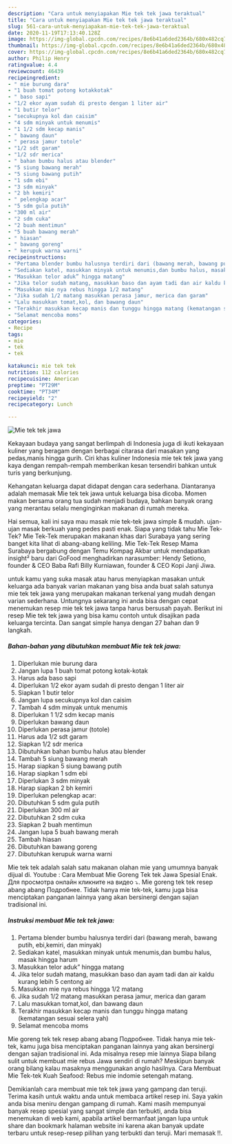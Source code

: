 ```yaml
---
description: "Cara untuk menyiapakan Mie tek tek jawa teraktual"
title: "Cara untuk menyiapakan Mie tek tek jawa teraktual"
slug: 561-cara-untuk-menyiapakan-mie-tek-tek-jawa-teraktual
date: 2020-11-19T17:13:40.128Z
image: https://img-global.cpcdn.com/recipes/8e6b41a6ded2364b/680x482cq70/mie-tek-tek-jawa-foto-resep-utama.jpg
thumbnail: https://img-global.cpcdn.com/recipes/8e6b41a6ded2364b/680x482cq70/mie-tek-tek-jawa-foto-resep-utama.jpg
cover: https://img-global.cpcdn.com/recipes/8e6b41a6ded2364b/680x482cq70/mie-tek-tek-jawa-foto-resep-utama.jpg
author: Philip Henry
ratingvalue: 4.4
reviewcount: 46439
recipeingredient:
- " mie burung dara"
- "1 buah tomat potong kotakkotak"
- " baso sapi"
- "1/2 ekor ayam sudah di presto dengan 1 liter air"
- "1 butir telor"
- "secukupnya kol dan caisim"
- "4 sdm minyak untuk menumis"
- "1 1/2 sdm kecap manis"
- " bawang daun"
- " perasa jamur totole"
- "1/2 sdt garam"
- "1/2 sdr merica"
- " bahan bumbu halus atau blender"
- "5 siung bawang merah"
- "5 siung bawang putih"
- "1 sdm ebi"
- "3 sdm minyak"
- "2 bh kemiri"
- " pelengkap acar"
- "5 sdm gula putih"
- "300 ml air"
- "2 sdm cuka"
- "2 buah mentimun"
- "5 buah bawang merah"
- " hiasan"
- " bawang goreng"
- " kerupuk warna warni"
recipeinstructions:
- "Pertama blender bumbu halusnya terdiri dari (bawang merah, bawang putih, ebi,kemiri, dan minyak)"
- "Sediakan katel, masukkan minyak untuk menumis,dan bumbu halus, masak hingga harum"
- "Masukkan telor aduk” hingga matang"
- "Jika telor sudah matang, masukkan baso dan ayam tadi dan air kaldu kurang lebih 5 centong air"
- "Masukkan mie nya rebus hingga 1/2 matang"
- "Jika sudah 1/2 matang masukkan perasa jamur, merica dan garam"
- "Lalu masukkan tomat,kol, dan bawang daun"
- "Terakhir masukkan kecap manis dan tunggu hingga matang (kematangan sesuai selera yah)"
- "Selamat mencoba moms"
categories:
- Recipe
tags:
- mie
- tek
- tek

katakunci: mie tek tek 
nutrition: 112 calories
recipecuisine: American
preptime: "PT29M"
cooktime: "PT34M"
recipeyield: "2"
recipecategory: Lunch

---
```



![Mie tek tek jawa](https://img-global.cpcdn.com/recipes/8e6b41a6ded2364b/680x482cq70/mie-tek-tek-jawa-foto-resep-utama.jpg)

Kekayaan budaya yang sangat berlimpah di Indonesia juga di ikuti kekayaan kuliner yang beragam dengan berbagai citarasa dari masakan yang pedas,manis hingga gurih. Ciri khas kuliner Indonesia mie tek tek jawa yang kaya dengan rempah-rempah memberikan kesan tersendiri bahkan untuk turis yang berkunjung.


Kehangatan keluarga dapat didapat dengan cara sederhana. Diantaranya adalah memasak Mie tek tek jawa untuk keluarga bisa dicoba. Momen makan bersama orang tua sudah menjadi budaya, bahkan banyak orang yang merantau selalu menginginkan makanan di rumah mereka.

Hai semua, kali ini saya mau masak mie tek-tek jawa simple &amp; mudah. ujan-ujan masak berkuah yang pedes pasti enak. Siapa yang tidak tahu Mie Tek-Tek? Mie Tek-Tek merupakan makanan khas dari Surabaya yang sering banget kita lihat di abang-abang keliling. Mie Tek-Tek Resep Mama Surabaya bergabung dengan Temu Kompag Akbar untuk mendapatkan insight² baru dari GoFood menghadirkan narasumber: Hendy Setiono, founder &amp; CEO Baba Rafi Billy Kurniawan, founder &amp; CEO Kopi Janji Jiwa.

untuk kamu yang suka masak atau harus menyiapkan masakan untuk keluarga ada banyak varian makanan yang bisa anda buat salah satunya mie tek tek jawa yang merupakan makanan terkenal yang mudah dengan varian sederhana. Untungnya sekarang ini anda bisa dengan cepat menemukan resep mie tek tek jawa tanpa harus bersusah payah.
Berikut ini resep Mie tek tek jawa yang bisa kamu contoh untuk disajikan pada keluarga tercinta. Dan sangat simple hanya dengan 27 bahan dan 9 langkah.


<!--inarticleads1-->

##### Bahan-bahan yang dibutuhkan membuat Mie tek tek jawa:

1. Diperlukan  mie burung dara
1. Jangan lupa 1 buah tomat potong kotak-kotak
1. Harus ada  baso sapi
1. Diperlukan 1/2 ekor ayam sudah di presto dengan 1 liter air
1. Siapkan 1 butir telor
1. Jangan lupa secukupnya kol dan caisim
1. Tambah 4 sdm minyak untuk menumis
1. Diperlukan 1 1/2 sdm kecap manis
1. Diperlukan  bawang daun
1. Diperlukan  perasa jamur (totole)
1. Harus ada 1/2 sdt garam
1. Siapkan 1/2 sdr merica
1. Dibutuhkan  bahan bumbu halus atau blender
1. Tambah 5 siung bawang merah
1. Harap siapkan 5 siung bawang putih
1. Harap siapkan 1 sdm ebi
1. Diperlukan 3 sdm minyak
1. Harap siapkan 2 bh kemiri
1. Diperlukan  pelengkap acar:
1. Dibutuhkan 5 sdm gula putih
1. Diperlukan 300 ml air
1. Dibutuhkan 2 sdm cuka
1. Siapkan 2 buah mentimun
1. Jangan lupa 5 buah bawang merah
1. Tambah  hiasan
1. Dibutuhkan  bawang goreng
1. Dibutuhkan  kerupuk warna warni


Mie tek tek adalah salah satu makanan olahan mie yang umumnya banyak dijual di. Youtube : Cara Membuat Mie Goreng Tek tek Jawa Spesial Enak. Для просмотра онлайн кликните на видео ⤵. Mie goreng tek tek resep abang abang Подробнее. Tidak hanya mie tek-tek, kamu juga bisa menciptakan panganan lainnya yang akan bersinergi dengan sajian tradisional ini. 

<!--inarticleads2-->

##### Instruksi membuat  Mie tek tek jawa:

1. Pertama blender bumbu halusnya terdiri dari (bawang merah, bawang putih, ebi,kemiri, dan minyak)
1. Sediakan katel, masukkan minyak untuk menumis,dan bumbu halus, masak hingga harum
1. Masukkan telor aduk” hingga matang
1. Jika telor sudah matang, masukkan baso dan ayam tadi dan air kaldu kurang lebih 5 centong air
1. Masukkan mie nya rebus hingga 1/2 matang
1. Jika sudah 1/2 matang masukkan perasa jamur, merica dan garam
1. Lalu masukkan tomat,kol, dan bawang daun
1. Terakhir masukkan kecap manis dan tunggu hingga matang (kematangan sesuai selera yah)
1. Selamat mencoba moms


Mie goreng tek tek resep abang abang Подробнее. Tidak hanya mie tek-tek, kamu juga bisa menciptakan panganan lainnya yang akan bersinergi dengan sajian tradisional ini. Ada misalnya resep mie lainnya Siapa bilang sulit untuk membuat mie rebus Jawa sendiri di rumah? Meskipun banyak orang bilang kalau masaknya menggunakan anglo hasilnya. Cara Membuat Mie Tek-tek Kuah Seafood: Rebus mie indomie setengah matang. 

Demikianlah cara membuat mie tek tek jawa yang gampang dan teruji. Terima kasih untuk waktu anda untuk membaca artikel resep ini. Saya yakin anda bisa meniru dengan gampang di rumah. Kami masih mempunyai banyak resep spesial yang sangat simple dan terbukti, anda bisa menemukan di web kami, apabila artikel bermanfaat jangan lupa untuk share dan bookmark halaman website ini karena akan banyak update terbaru untuk resep-resep pilihan yang terbukti dan teruji. Mari memasak !!. 
